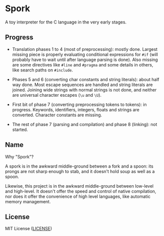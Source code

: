 # Spork

A toy interpreter for the C language in the very early stages.

## Progress

- Translation phases 1 to 4 (most of preprocessing): mostly
  done. Largest missing piece is properly evaluating conditional
  expressions for `#if` (will probably have to wait until after
  language parsing is done). Also missing are some directives like
  `#line` and `#pragma` and some details in others, like search paths
  on `#include`.

- Phases 5 and 6 (converting char constants and string literals):
  about half way done. Most escape sequences are handled and string
  literals are joined. Joining wide strings with normal strings is not
  done, and neither are universal character escapes (`\u` and `\U`).

- First bit of phase 7 (converting preprocessing tokens to tokens): in
  progress. Keywords, identifiers, integers, floats and strings are
  converted. Character constants are missing.

- The rest of phase 7 (parsing and compilation) and phase 8 (linking):
  not started.

## Name

Why "Spork"?

A spork is in the awkward middle-ground between a fork and a spoon:
its prongs are not sharp enough to stab, and it doesn't hold soup as
well as a spoon.

Likewise, this project is in the awkward middle-ground between
low-level and high-level. It doesn't offer the speed and control of
native compilation, nor does it offer the convenience of high level
languages, like automatic memory management.

## License

MIT License ([LICENSE](https://github.com/ricardo-massaro/spork/blob/master/LICENSE))
